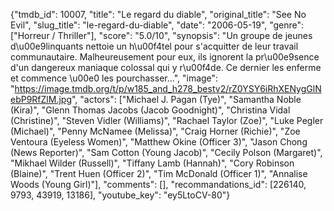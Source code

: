 {"tmdb_id": 10007, "title": "Le regard du diable", "original_title": "See No Evil", "slug_title": "le-regard-du-diable", "date": "2006-05-19", "genre": ["Horreur / Thriller"], "score": "5.0/10", "synopsis": "Un groupe de jeunes d\u00e9linquants nettoie un h\u00f4tel pour s'acquitter de leur travail communautaire. Malheureusement pour eux, ils ignorent la pr\u00e9sence d'un dangereux maniaque colossal qui y r\u00f4de. Ce dernier les enferme et commence \u00e0 les pourchasser...", "image": "https://image.tmdb.org/t/p/w185_and_h278_bestv2/rZ0YSY6iRhXENygGlNebP9RfZlM.jpg", "actors": ["Michael J. Pagan (Tye)", "Samantha Noble (Kira)", "Glenn Thomas Jacobs (Jacob Goodnight)", "Christina Vidal (Christine)", "Steven Vidler (Williams)", "Rachael Taylor (Zoe)", "Luke Pegler (Michael)", "Penny McNamee (Melissa)", "Craig Horner (Richie)", "Zoe Ventoura (Eyeless Women)", "Matthew Okine (Officer 3)", "Jason Chong (News Reporter)", "Sam Cotton (Young Jacob)", "Cecily Polson (Margaret)", "Mikhael Wilder (Russell)", "Tiffany Lamb (Hannah)", "Cory Robinson (Blaine)", "Trent Huen (Officer 2)", "Tim McDonald (Officer 1)", "Annalise Woods (Young Girl)"], "comments": [], "recommandations_id": [226140, 9793, 43919, 13186], "youtube_key": "ey5LtoCV-80"}
